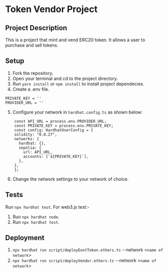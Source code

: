 # Token Vendor Project

## Project Description

This is a project that mint and vend ERC20 token. It allows a user to purchase and sell tokens.

## Setup

1. Fork the repository.
2. Open your terminal and cd to the project directory.
3. Run `yarn install` or `npm install` to install project dependecies.
4. Create a .env file.

```shell
PRIVATE_KEY = ''
PROVIDER_URL = ''
```

5. Configure your network in `hardhat.config.ts` as shown below:

```
    const API_URL = process.env.PROVIDER_URL;
    const PRIVATE_KEY = process.env.PRIVATE_KEY;
    const config: HardhatUserConfig = {
    solidity: "0.8.27",
    networks: {
      hardhat: {},
      sepolia: {
        url: API_URL,
        accounts: [`${PRIVATE_KEY}`],
      },
    },
    };
```

6. Change the network settings to your network of choice.

## Tests

Run `npx hardhat test`.
For web3.js test:-

1. Run `npx hardhat node`.
2. Run `npx hardhat test`.

## Deployment

1. `npx hardhat run script/deployEontToken.ethers.ts` --network <`name of network`>
2. `npx hardhat run script/deployVendor.ethers.ts` --network <`name of network`>
